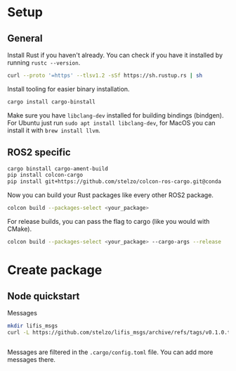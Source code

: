 # Setup

## General
Install Rust if you haven't already. You can check if you have it installed by running `rustc --version`.
```zsh
curl --proto '=https' --tlsv1.2 -sSf https://sh.rustup.rs | sh
```

Install tooling for easier binary installation.
```zsh
cargo install cargo-binstall
```

Make sure you have `libclang-dev` installed for building bindings (bindgen). For Ubuntu just run `sudo apt install libclang-dev`, for MacOS you can install it with `brew install llvm`.

## ROS2 specific

```zsh
cargo binstall cargo-ament-build
pip install colcon-cargo
pip install git+https://github.com/stelzo/colcon-ros-cargo.git@conda
```

Now you can build your Rust packages like every other ROS2 package.
```zsh
colcon build --packages-select <your_package>
```

For release builds, you can pass the flag to cargo (like you would with CMake).
```zsh
colcon build --packages-select <your_package> --cargo-args --release
```

# Create package

## Node quickstart

Messages
```zsh
mkdir lifis_msgs
curl -L https://github.com/stelzo/lifis_msgs/archive/refs/tags/v0.1.0.tar.gz | tar -xz -C lifis_msgs --strip-components=1
```


```zsh

```

Messages are filtered in the `.cargo/config.toml` file. You can add more messages there.

